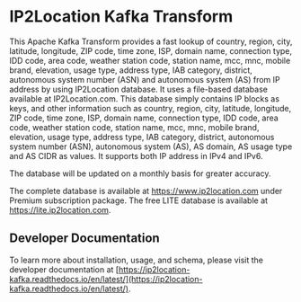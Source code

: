 # IP2Location Kafka Transform

This Apache Kafka Transform provides a fast lookup of country, region, city, latitude, longitude, ZIP code, time zone, ISP, domain name, connection type, IDD code, area code, weather station code, station name, mcc, mnc, mobile brand, elevation, usage type, address type, IAB category, district, autonomous system number (ASN) and autonomous system (AS) from IP address by using IP2Location database. It uses a file-based database available at IP2Location.com. This database simply contains IP blocks as keys, and other information such as country, region, city, latitude, longitude, ZIP code, time zone, ISP, domain name, connection type, IDD code, area code, weather station code, station name, mcc, mnc, mobile brand, elevation, usage type, address type, IAB category, district, autonomous system number (ASN), autonomous system (AS), AS domain, AS usage type and AS CIDR as values. It supports both IP address in IPv4 and IPv6.

The database will be updated on a monthly basis for greater accuracy.

The complete database is available at <https://www.ip2location.com> under Premium subscription package.
The free LITE database is available at <https://lite.ip2location.com>.

## Developer Documentation
To learn more about installation, usage, and schema, please visit the developer documentation at [https://ip2location-kafka.readthedocs.io/en/latest/](https://ip2location-kafka.readthedocs.io/en/latest/).
